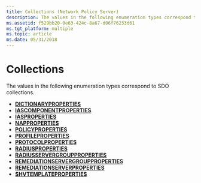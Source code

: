 ```yaml
---
title: Collections (Network Policy Server)
description: The values in the following enumeration types correspond to SDO collections.
ms.assetid: f529bb20-0e63-424c-8a67-d06f76233d61
ms.tgt_platform: multiple
ms.topic: article
ms.date: 05/31/2018
---
```


# Collections

The values in the following enumeration types correspond to SDO collections.

-   [**DICTIONARYPROPERTIES**](https://docs.microsoft.com/windows/desktop/api/sdoias/ne-sdoias-dictionaryproperties)
-   [**IASCOMPONENTPROPERTIES**](https://docs.microsoft.com/windows/desktop/api/sdoias/ne-sdoias-iascomponentproperties)
-   [**IASPROPERTIES**](https://docs.microsoft.com/windows/desktop/api/sdoias/ne-sdoias-iasproperties)
-   [**NAPPROPERTIES**](https://docs.microsoft.com/windows/desktop/api/sdoias/ne-sdoias-napproperties)
-   [**POLICYPROPERTIES**](https://docs.microsoft.com/windows/desktop/api/sdoias/ne-sdoias-policyproperties)
-   [**PROFILEPROPERTIES**](https://docs.microsoft.com/windows/desktop/api/sdoias/ne-sdoias-profileproperties)
-   [**PROTOCOLPROPERTIES**](https://docs.microsoft.com/windows/desktop/api/sdoias/ne-sdoias-protocolproperties)
-   [**RADIUSPROPERTIES**](https://docs.microsoft.com/windows/desktop/api/sdoias/ne-sdoias-radiusproperties)
-   [**RADIUSSERVERGROUPPROPERTIES**](https://docs.microsoft.com/windows/desktop/api/sdoias/ne-sdoias-radiusservergroupproperties)
-   [**REMEDIATIONSERVERGROUPPROPERTIES**](https://docs.microsoft.com/windows/desktop/api/sdoias/ne-sdoias-remediationservergroupproperties)
-   [**REMEDIATIONSERVERPROPERTIES**](https://docs.microsoft.com/windows/desktop/api/sdoias/ne-sdoias-remediationserverproperties)
-   [**SHVTEMPLATEPROPERTIES**](https://docs.microsoft.com/windows/desktop/api/sdoias/ne-sdoias-shvtemplateproperties)

 

 




